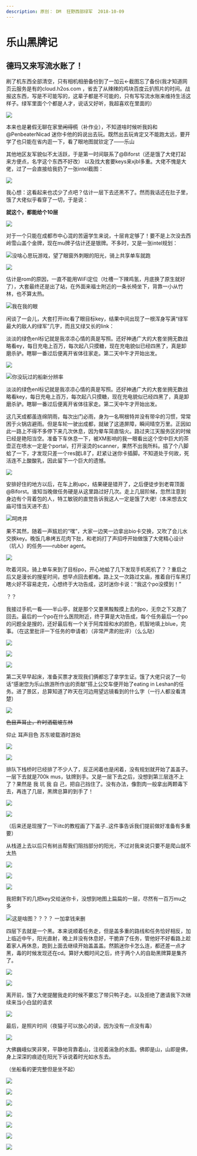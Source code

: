 ```yaml
---
description: 原创： DM  狂野西部绿军  2018-10-09
---
```


# 乐山黑牌记

## 德玛又来写流水账了！

刷了机东西全部清空，只有相机相册备份到了一加云←截图忘了备份\(我才知道网页云服务是有的cloud.h2os.com ，省去了从辣辣的鸡块百度云扒照片的时间。战报这东西，写是不可能写的，这辈子都是不可能的，只有写写流水账来维持生活这样子。绿军里面个个都是人才，说话又好听，我超喜欢在里面的）

![](https://i.loli.net/2019/06/30/5d18c1ba6879e21654.jpg)

本来也是暑假无聊在家里~~闲得慌~~（补作业），不知道啥时候听我妈和@PenbeaterNicad 迷你卡他的妈说出去玩。既然出去玩肯定又不能跑太远，要开学了也只能在省内逛一下，看了眼地图就钦定了——乐山

其他地区友军貌似不太活跃，于是第一时间联系了@Biforst（还是饿了大佬打起来方便点，名字这个东西不好改） 以及找大套要keys来xjbl多重。大佬不愧是大佬，过了一会直接给我扔了一张intel截图：

![](https://i.loli.net/2019/06/30/5d18c1ba9fd4882821.jpg)

我心想：这看起来也忒少了点吧？估计一层下去还黑不了。然而我话还在肚子里，饿了大佬似乎看穿了一切，于是说：

**就这个，都能给个10层**

![](https://i.loli.net/2019/06/30/5d18c1bc192f523275.jpg)

对于一个只能在成都市中心混的苦逼学生来说，十层肯定够了！要不是上次没去西岭雪山盖个金牌，现在mu牌子估计还是银牌。不多时，又是一张intel规划：

![&#x6CA1;&#x5565;&#x5FC3;&#x601D;&#x73A9;&#x6E38;&#x620F;&#xFF0C;&#x671B;&#x4E86;&#x773C;&#x7A97;&#x5916;&#x523A;&#x773C;&#x7684;&#x9633;&#x5149;&#xFF0C;&#x9A91;&#x4E0A;&#x5171;&#x4EAB;&#x5355;&#x8F66;&#x5C31;&#x8DD1;](https://i.loli.net/2019/06/30/5d18c1baa4e9696345.jpg)

![](https://i.loli.net/2019/06/30/5d18c1baa689766794.jpg)

估计是rom的原因，一直不能用WiFi定位（吐槽一下辣鸡氢，月底换了原生就好了），大套最终还是出了站，在外面来福士附近的一条长椅坐下，背靠一小从竹林，也不算太热。

![&#x6211;&#x5728;&#x6211;&#x7684;&#x773C;](https://i.loli.net/2019/06/30/5d18c1baa82a957991.jpg)

闲谈了一会儿，大套打开iitc看了眼目标key，结果中间出现了一根浑身写满“绿军最大的敌人的绿军”几字，而且又绿又长的link：

淡淡的绿色enl标记就是我凉凉心情的真是写照。还好神通广大的大套坐拥无数战略看ey，每日充电上百万，每次起八只摸糖，现在充电貌似已经四黑了，真是卸磨杀驴。瞎聊一番过后便离开省体往家走。第二天中午才开始出发。

![](https://i.loli.net/2019/06/30/5d18c1bbb677946343.jpg)

![&#x4F60;&#x6CA1;&#x73A9;&#x8FC7;&#x7684;&#x8239;&#x65B0;&#x5206;&#x8FA8;&#x7387;](https://i.loli.net/2019/06/30/5d18c1bab066d72645.jpg)

淡淡的绿色enl标记就是我凉凉心情的真是写照。还好神通广大的大套坐拥无数战略看key，每日充电上百万，每次起八只摸糖，现在充电貌似已经四黑了，真是卸磨杀驴。瞎聊一番过后便离开省体往家走。第二天中午才开始出发。

这几天成都虽连绵阴雨，每次出门必雨，身为一名啊根特并没有带伞的习惯，常常困于火锅店避雨。但是车轮一驶出成都，就破了这道屏障，瞬间晴空万里。正因如此一路上不得不多停下来几次休息，因为晕车简直恼火。路过夹江天服务区的时候已经是艳阳当空。准备下车休息一下，被XM影响的我一眼看出这个空中巨大的茶壶正在喷水一定是个portal，打开滚烫的scanner，果然不出我所料。插了个八脚蛤了一下，才发现只差一个res就L8了，赶紧让迷你卡插脚。不知道处于何故，死活连不上酸酸乳，因此留下一个巨大的遗憾。

![](https://i.loli.net/2019/06/30/5d18c1bb84e3180090.jpg)

安排好住的地方以后，在车上刷upc，结果硬是错开了，之后便徒步到老霄顶面@Biforst。谁知当晚做任务硬是从这里路过好几次。走上几层阶梯，忽然注意到身边有个背着包的人，特工敏锐的直觉告诉我这人一定是饿了大佬!（本来想去文庙可惜当天进不去）

![&#x5475;&#x549A;&#x4E95;](https://i.loli.net/2019/06/30/5d18c1bad48cb71619.jpg)

果不其然，随着一声尴尬的“嘿”，大家一边笑一边拿出bio卡交换，又吹了会儿水交换key。晚饭几串烤五花肉下肚，和老妈打了声招呼开始做饿了大佬精心设计（坑人）的任务——rubber agent。

![](https://i.loli.net/2019/06/30/5d18c22a52db438793.jpg)

吹着河风，骑上单车来到了目标po，开心地蛤了几下发现手机死机了？？重启之后又是漫长的搜星时间，想早点回去都难。路上又一次路过文庙，推着自行车黑灯瞎火好不容易走完，心想终于大功告成，这时迷你卡说：“我这个po没摸到！”

？？

我接过手机一看——半山亭，就是那个又要黑黢黢摸上去的po，无奈之下又跑了回去。最后的一个po在什么医院附近，终于算是大功告成，每个任务最后一个po的问题全是搜的，还好最后有一个关于阿库娅和水的颜色，机智地填上blue，完事。（在这里批评一下任务的申请者）（非常严肃的批评）（么么哒）

![](https://i.loli.net/2019/06/30/5d18c22a4a43452004.jpg)

![](https://i.loli.net/2019/06/30/5d18c22a6d4c049647.jpg)

![](https://i.loli.net/2019/06/30/5d18c22a6079b53858.jpg)

第二天早早起床，准备买票才发现我们俩都忘了拿学生证。饿了大佬只说了一句话“感谢您为乐山旅游所作出的贡献”搭上公交车便开始了eating in Leshan的任务。进了景区，总算知道了昨天在河边用望远镜看到的什么字（一行人都没看清楚）

![](https://i.loli.net/2019/06/30/5d18c22a8f89574838.jpg)

~~色目声耳止，杵时酒载坡东林~~ 

仰止 耳声目色 苏东坡载酒时游处

![](https://i.loli.net/2019/06/30/5d18c22a8396295359.jpeg)

![](https://i.loli.net/2019/06/30/5d18c22a7a0f061001.jpg)

排队下栈桥时已经排了不少人了，反正闲着也是闲着，没有规划就开始了盖盖子。一层下去就是700k mus，钛牌到手。又是一层下去之后，没想到第三层连不上了？果然是 我 坑 我 自 己，把自己挡住了。没有办法，像割肉一般拿出两颗毒下去，再连了几层，黑牌总算的到手了！

![](https://i.loli.net/2019/06/30/5d18c22aa6d6792929.jpg)

![](https://i.loli.net/2019/06/30/5d18c22a9a3fb64403.jpg)

（后来还是现搜了一下iitc的教程画了下盖子..这件事告诉我们提前做好准备有多重要）

从栈道上去以后只有树丛帮我们阻挡部分的阳光，不过对我来说只要不是爬山就不太热

![](https://i.loli.net/2019/06/30/5d18c5276f1bd51276.jpg)

![](https://i.loli.net/2019/06/30/5d18c22aae48a25795.jpg)

![](https://i.loli.net/2019/06/30/5d18c2459cf8618845.jpg)

我把剩下的几把key交给迷你卡，没想到地图上扁扁的一层，尽然有一百万mu之多

![&#x8FD9;&#x662F;&#x5565;&#x56FE;&#xFF1F;&#xFF1F;&#xFF1F;&#xFF1F; &#x4E00;&#x52A0;&#x62FF;&#x94B1;&#x6765;&#x5220;](https://i.loli.net/2019/06/30/5d18c2451497733994.jpg)

四层下去就是一个黑。本来说顺着任务走，但是盖多重的路线和任务恰好相反，加上临近中午，阳光直射，晚上并没有休息好，干脆弃了任务，管他好不好看路上趁着家人再休息，跑到上面去继续开始盖盖盖。然鹅迷你卡怎么连，都还差一点才黑，毒的时候发现还在cd。算好大概时间之后，终于两个人的自助黑牌算是集齐了。

![](https://i.loli.net/2019/06/30/5d18c24563d1083608.jpg)

![](https://i.loli.net/2019/06/30/5d18c245898fe91466.jpg)

离开前，饿了大佬提醒我走的时候不要忘了带只鸭子走。以及拒绝了邀请我下次继续来当小白鼠的请求

![](https://i.loli.net/2019/06/30/5d18c24523cb592758.jpg)

最后，是照片时间（夜猫子可以放心的读，因为没有一点没有毒）

![](https://i.loli.net/2019/06/30/5d18c2456ce4599270.jpg)

大佛巍峨似笑非笑，平静地背靠着山，注视着湍急的水面。佛即是山，山即是佛，身上深深的痕迹在阳光下诉说着时光如水东去。

（坐船看的更完整但是坐不起）

![](https://i.loli.net/2019/06/30/5d18c2457d19d96787.jpg)

![](https://i.loli.net/2019/06/30/5d18c2453459684821.jpg)

![](https://i.loli.net/2019/06/30/5d18c245949a857467.jpg)

![](https://i.loli.net/2019/06/30/5d18c24543e1080142.jpg)

![](https://i.loli.net/2019/06/30/5d18c250eb3ce26754.jpg)

![](https://i.loli.net/2019/06/30/5d18c250d489535018.jpg)

![](https://i.loli.net/2019/06/30/5d18c250f30a236227.jpg)

